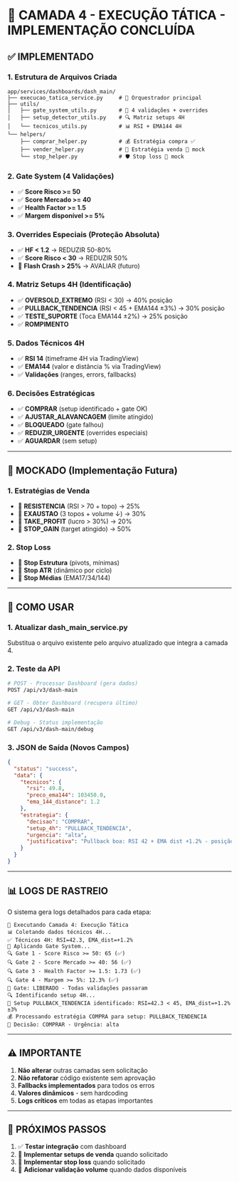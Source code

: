 # 🎯 CAMADA 4 - EXECUÇÃO TÁTICA - IMPLEMENTAÇÃO CONCLUÍDA

## ✅ **IMPLEMENTADO**

### **1. Estrutura de Arquivos Criada**
```
app/services/dashboards/dash_main/
├── execucao_tatica_service.py     # 🎯 Orquestrador principal
├── utils/
│   ├── gate_system_utils.py       # 🚪 4 validações + overrides
│   ├── setup_detector_utils.py    # 🔍 Matriz setups 4H
│   └── tecnicos_utils.py          # 📊 RSI + EMA144 4H
└── helpers/
    ├── comprar_helper.py          # 💰 Estratégia compra ✅
    ├── vender_helper.py           # 💸 Estratégia venda 🔄 mock
    └── stop_helper.py             # 🛡️ Stop loss 🔄 mock
```

### **2. Gate System (4 Validações)**
- ✅ **Score Risco >= 50**
- ✅ **Score Mercado >= 40**  
- ✅ **Health Factor >= 1.5**
- ✅ **Margem disponível >= 5%**

### **3. Overrides Especiais (Proteção Absoluta)**
- ✅ **HF < 1.2** → REDUZIR 50-80%
- ✅ **Score Risco < 30** → REDUZIR 50%
- 🔄 **Flash Crash > 25%** → AVALIAR (futuro)

### **4. Matriz Setups 4H (Identificação)**
- ✅ **OVERSOLD_EXTREMO** (RSI < 30) → 40% posição
- ✅ **PULLBACK_TENDENCIA** (RSI < 45 + EMA144 ±3%) → 30% posição
- ✅ **TESTE_SUPORTE** (Toca EMA144 ±2%) → 25% posição
- ✅ **ROMPIMENTO** 
### **5. Dados Técnicos 4H**
- ✅ **RSI 14** (timeframe 4H via TradingView)
- ✅ **EMA144** (valor e distância % via TradingView)
- ✅ **Validações** (ranges, errors, fallbacks)

### **6. Decisões Estratégicas**
- ✅ **COMPRAR** (setup identificado + gate OK)
- ✅ **AJUSTAR_ALAVANCAGEM** (limite atingido)
- ✅ **BLOQUEADO** (gate falhou)
- ✅ **REDUZIR_URGENTE** (overrides especiais)
- ✅ **AGUARDAR** (sem setup)

---

## 🔄 **MOCKADO (Implementação Futura)**

### **1. Estratégias de Venda**
- 🔄 **RESISTENCIA** (RSI > 70 + topo) → 25%
- 🔄 **EXAUSTAO** (3 topos + volume ↓) → 30%
- 🔄 **TAKE_PROFIT** (lucro > 30%) → 20%
- 🔄 **STOP_GAIN** (target atingido) → 50%

### **2. Stop Loss**
- 🔄 **Stop Estrutura** (pivots, mínimas)
- 🔄 **Stop ATR** (dinâmico por ciclo)
- 🔄 **Stop Médias** (EMA17/34/144)

---

## 🚀 **COMO USAR**

### **1. Atualizar dash_main_service.py**
Substitua o arquivo existente pelo arquivo atualizado que integra a camada 4.

### **2. Teste da API**
```bash
# POST - Processar Dashboard (gera dados)
POST /api/v3/dash-main

# GET - Obter Dashboard (recupera último)
GET /api/v3/dash-main

# Debug - Status implementação
GET /api/v3/dash-main/debug
```

### **3. JSON de Saída (Novos Campos)**
```json
{
  "status": "success",
  "data": {
    "tecnicos": {
      "rsi": 49.8,
      "preco_ema144": 103450.0,
      "ema_144_distance": 1.2
    },
    "estrategia": {
      "decisao": "COMPRAR",
      "setup_4h": "PULLBACK_TENDENCIA",
      "urgencia": "alta",
      "justificativa": "Pullback boa: RSI 42 + EMA dist +1.2% - posição 30%"
    }
  }
}
```

---

## 📊 **LOGS DE RASTREIO**

O sistema gera logs detalhados para cada etapa:

```
🎯 Executando Camada 4: Execução Tática
📊 Coletando dados técnicos 4H...
✅ Técnicos 4H: RSI=42.3, EMA_dist=+1.2%
🚪 Aplicando Gate System...
🔍 Gate 1 - Score Risco >= 50: 65 (✅)
🔍 Gate 2 - Score Mercado >= 40: 56 (✅)
🔍 Gate 3 - Health Factor >= 1.5: 1.73 (✅)
🔍 Gate 4 - Margem >= 5%: 12.3% (✅)
🚪 Gate: LIBERADO - Todas validações passaram
🔍 Identificando setup 4H...
🎯 Setup PULLBACK_TENDENCIA identificado: RSI=42.3 < 45, EMA_dist=+1.2% ±3%
💰 Processando estratégia COMPRA para setup: PULLBACK_TENDENCIA
🎯 Decisão: COMPRAR - Urgência: alta
```

---

## ⚠️ **IMPORTANTE**

1. **Não alterar** outras camadas sem solicitação
2. **Não refatorar** código existente sem aprovação
3. **Fallbacks implementados** para todos os erros
4. **Valores dinâmicos** - sem hardcoding
5. **Logs críticos** em todas as etapas importantes

---

## 🎯 **PRÓXIMOS PASSOS**

1. ✅ **Testar integração** com dashboard
2. 🔄 **Implementar setups de venda** quando solicitado
3. 🔄 **Implementar stop loss** quando solicitado
4. 🔄 **Adicionar validação volume** quando dados disponíveis